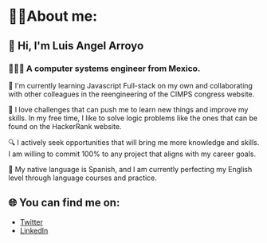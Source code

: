 # 🧑🏽About me:
## 👋 Hi, I'm Luis Angel Arroyo
### 🧑🏽‍💻 A computer systems engineer from Mexico.

📖 I'm currently learning Javascript Full-stack on my own and collaborating with other colleagues in the reengineering of the CIMPS congress website.

🦉 I love challenges that can push me to learn new things and improve my skills. In my free time, I like to solve logic problems like the ones that can be found on the HackerRank website.

🔍 I actively seek opportunities that will bring me more knowledge and skills. I am willing to commit 100% to any project that aligns with my career goals.

📒 My native language is Spanish, and I am currently perfecting my English level through language courses and practice.

## 🌐 You can find me on:
- [Twitter](https://twitter.com/Iuanarmo)
- [LinkedIn](https://www.linkedin.com/in/luis-angel-arroyo-morales-31b25a1ab)
